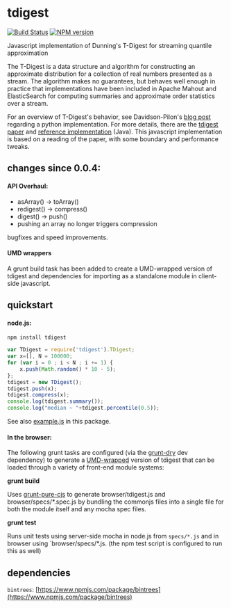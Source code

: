 tdigest
============
[![Build Status](https://travis-ci.org/welch/tdigest.svg?branch=master)](https://travis-ci.org/welch/tdigest) [![NPM version](http://img.shields.io/npm/v/tdigest.svg)](https://www.npmjs.org/package/tdigest)

Javascript implementation of Dunning's T-Digest for streaming quantile approximation

The T-Digest is a data structure and algorithm for constructing an
approximate distribution for a collection of real numbers presented as a
stream. The algorithm makes no guarantees, but behaves well enough in
practice that implementations have been included in Apache Mahout and
ElasticSearch for computing summaries and approximate order
statistics over a stream.

For an overview of T-Digest's behavior, see Davidson-Pilon's
[blog post](http://dataorigami.net/blogs/napkin-folding/19055451-percentile-and-quantile-estimation-of-big-data-the-t-digest) regarding a python implementation. For more details,
there are the [tdigest paper](https://github.com/tdunning/t-digest/blob/master/docs/t-digest-paper/histo.pdf) and [reference implementation](https://github.com/tdunning/t-digest) (Java).
This javascript implementation is based on a reading of the paper,
with some boundary and performance tweaks.

changes since 0.0.4:
--------------------
#### API Overhaul:
* asArray() -> toArray()
* redigest() -> compress()
* digest() -> push()
* pushing an array no longer triggers compression

bugfixes and speed improvements.

#### UMD wrappers
A grunt build task has been added to create a UMD-wrapped version of tdigest
and dependencies for importing as a standalone module in client-side javascript.

quickstart
------------

#### node.js:

```
npm install tdigest
```

```javascript
var TDigest = require('tdigest').TDigest;
var x=[], N = 100000;
for (var i = 0 ; i < N ; i += 1) {
    x.push(Math.random() * 10 - 5);
};
tdigest = new TDigest();
tdigest.push(x);
tdigest.compress(x);
console.log(tdigest.summary());
console.log("median ~ "+tdigest.percentile(0.5));
```

See also [example.js](https://github.com/welch/tdigest/blob/master/example.js) in this package.

#### In the browser:

The following grunt tasks are configured (via the [grunt-dry](https://www.npmjs.com/package/grunt-dry) dev dependency) to generate
a [UMD-wrapped](https://github.com/umdjs/umd) version of tdigest that can be loaded through a variety of front-end
module systems:

**grunt build**

Uses [grunt-pure-cjs](https://github.com/RReverser/grunt-pure-cjs) to generate browser/tdigest.js and browser/specs/*.spec.js by bundling the commonjs files into a single file for both the module itself and any mocha spec files.

**grunt test**

Runs unit tests using server-side mocha in node.js from `specs/*.js` and in browser using `browser/specs/*.js.
(the npm test script is configured to run this as well)

dependencies
-------------
`bintrees`: [https://www.npmjs.com/package/bintrees](https://www.npmjs.com/package/bintrees)



